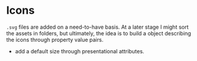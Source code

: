 # Icons

`.svg` files are added on a need-to-have basis. At a later stage I might sort the assets in folders, but ultimately, the idea is to build a object describing the icons through property value pairs.

- add a default size through presentational attributes.
